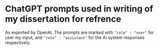 # ChatGPT prompts used in writing of my dissertation for refrence
As exported by OpenAI.
The prompts are marked with ``"role" : "user"`` for user my input, and ``"role" : "assistant"`` for the AI system responses respectively.
